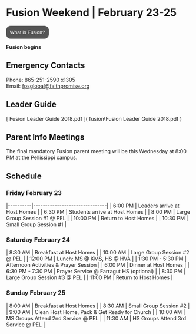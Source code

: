 # Fusion Weekend | February 23-25
<button id="MyButton" onclick="myFunction()">What is Fusion?</button>
<div id="MyToggleDiv" style="display: none;">
Fusion is an overnight weekend retreat that begins on Friday evening and ends on Sunday afternoon. Leaders and students will stay in a local host home for fellowship, small group time, some meals, and trying to get some sleep every night. Live worship services are held each night at the Pellissippi campus. Schedules and more details will be communicated as the event approaches.
</div>

**Fusion begins <span id="MyTimer"></span>**    

## Emergency Contacts
Phone: 865-251-2590 x1305  
Email: [ fpsglobal@faithpromise.org ]( mailto:fpsglobal@faithpromise.org )

## Leader Guide
[ Fusion Leader Guide 2018.pdf ]( fusion\Fusion Leader Guide 2018.pdf )

## Parent Info Meetings
The final mandatory Fusion parent meeting will be this Wednesday at 8:00 PM at the Pellissippi campus.

## Schedule

### Friday February 23

|----------|-------------------------------|
| 6:00 PM  | Leaders arrive at Host Homes  |
| 6:30 PM  | Students arrive at Host Homes |
| 8:00 PM  | Large Group Session #1 @ PEL  |
| 10:00 PM | Return to Host Homes          |
| 10:30 PM | Small Group Session #1        |

### Saturday February 24

| 8:30 AM           | Breakfast at Host Homes                 |
| 10:00 AM          | Large Group Session #2 @ PEL            |
| 12:00 PM          | Lunch: MS @ KMS, HS @ HVA               |
| 1:30 PM - 5:30 PM | Afternoon Activities & Prayer Session   |
| 6:00 PM           | Dinner at Host Homes                    |
| 6:30 PM - 7:30 PM | Prayer Service @ Farragut HS (optional) |
| 8:30 PM           | Large Group Session #3 @ PEL            |
| 11:00 PM          | Return to Host Homes                    |

### Sunday February 25

| 8:00 AM  | Breakfast at Host Homes                      |
| 8:30 AM  | Small Group Session #2                       |
| 9:00 AM  | Clean Host Home, Pack & Get Ready for Church |
| 10:00 AM | MS Groups Attend 2nd Service @ PEL           |
| 11:30 AM | HS Groups Attend 3rd Service @ PEL           |

<!--
## Where Do You Stand? Let Us Know!
<form name="fusion-status" netlify>
	Your Name: <input type="text" name="name">  
	Your Fusion Status:  
		<input type="radio" name="response" value="hard-yes">I'm registered as a leader and have registered my host home - I'm ready!  
		<input type="radio" name="response" value="yes">I'm registered as a leader; still working on my host home.  
		<input type="radio" name="response" value="soft-yes">I'm going to be there the whole weekend but haven't registered as a leader yet.  
		<input type="radio" name="response" value="soft-no">I'll be in & out but not there for the whole event.  
		<input type="radio" name="response" value="no">Sorry - I can't make it at all this year.  
	<button type="submit">Send</button>
</form>
*Responses so far from: Gary, Jacob*
-->

<script>
// Set the date we're counting down to
var countDownDate = new Date("Feb 23, 2018 18:00:00").getTime();

// Update the count down every 1 second
var x = setInterval(function() {

    // Get todays date and time
    var now = new Date().getTime();

    // Find the distance between now an the count down date
    var distance = countDownDate - now;

    // Time calculations for days, hours, minutes and seconds
    var days = Math.floor(distance / (1000 * 60 * 60 * 24));
    var hours = Math.floor((distance % (1000 * 60 * 60 * 24)) / (1000 * 60 * 60));
    var minutes = Math.floor((distance % (1000 * 60 * 60)) / (1000 * 60));
    var seconds = Math.floor((distance % (1000 * 60)) / 1000);

    // Output the result in an element with id="MyTimer"
    document.getElementById("MyTimer").innerHTML = "in " + days + " days " + hours + " hours "
    + minutes + " min " + seconds + " sec ";

    // If the count down is over, write some text
    if (distance < 0) {
        clearInterval(x);
        document.getElementById("MyTimer").innerHTML = "NOW!";
    }
}, 1000);
</script>

<style>
#MyToggleDiv {
	background-color: lightgray;
	border: none;
	border-radius: 12px;
	padding: 10px 10px;
}
#MyButton {
    background-color: #555555;
    border: none;
	border-radius: 12px;
    color: white;
    padding: 10px 10px;
    text-align: center;
    text-decoration: none;
    display: inline-block;
}
</style>

<script>
function myFunction() {
    var x = document.getElementById("MyToggleDiv");
    if (x.style.display === "none") {
        x.style.display = "block";
    } else {
        x.style.display = "none";
    }
}
</script>
